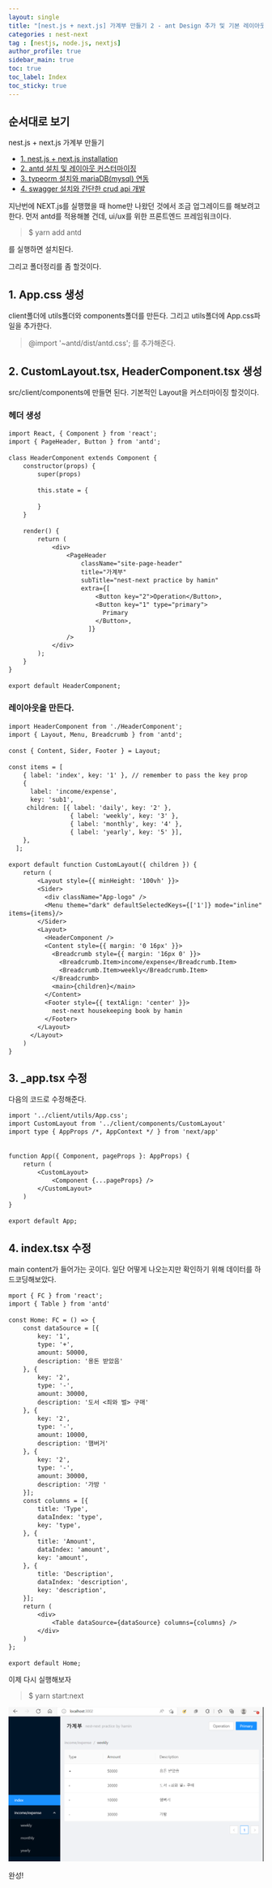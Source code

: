 ```yaml
---
layout: single
title: "[nest.js + next.js] 가계부 만들기 2 - ant Design 추가 및 기본 레이아웃"
categories : nest-next
tag : [nestjs, node.js, nextjs]
author_profile: true
sidebar_main: true
toc: true
toc_label: Index
toc_sticky: true
---
```


## 순서대로 보기
nest.js + next.js 가계부 만들기                                            
- [1. nest.js + next.js installation](https://iamhmin.github.io/nest-next/housekeeping-book-1/) 
- [2. antd 설치 및 레이아웃 커스터마이징 ](https://iamhmin.github.io/nest-next/housekeeping-book-2/)       
- [3. typeorm 설치와 mariaDB(mysql) 연동 ](https://iamhmin.github.io/nest-next/housekeeping-book-3/) 
- [4. swagger 설치와 간단한 crud api 개발 ](https://iamhmin.github.io/nest-next/housekeeping-book-4/)       


지난번에 NEXT.js를 실행했을 때 home만 나왔던 것에서 조금 업그레이드를 해보려고 한다.
먼저 antd를 적용해볼 건데, ui/ux를 위한 프론트엔드 프레임워크이다.

>$ yarn add antd

를 실행하면 설치된다.

그리고 폴더정리를 좀 할것이다.

## 1. App.css 생성
client폴더에 utils폴더와 components폴더를 만든다. 그리고 utils폴더에 App.css파일을 추가한다. 

>@import '~antd/dist/antd.css';
를 추가해준다.

## 2. CustomLayout.tsx, HeaderComponent.tsx 생성
src/client/components에 만들면 된다. 기본적인 Layout을 커스터마이징 할것이다.

### 헤더 생성

```
import React, { Component } from 'react';
import { PageHeader, Button } from 'antd';

class HeaderComponent extends Component {
    constructor(props) {
        super(props)

        this.state = {

        }
    }
   
    render() {
        return (
            <div>
                <PageHeader
                    className="site-page-header"
                    title="가계부"
                    subTitle="nest-next practice by hamin"
                    extra={[
                        <Button key="2">Operation</Button>,
                        <Button key="1" type="primary">
                          Primary
                        </Button>,
                      ]}
                />
            </div>
        );
    }
}

export default HeaderComponent;
```

### 레이아웃을 만든다.
```
import HeaderComponent from './HeaderComponent';
import { Layout, Menu, Breadcrumb } from 'antd';

const { Content, Sider, Footer } = Layout;

const items = [
    { label: 'index', key: '1' }, // remember to pass the key prop
    {
      label: 'income/expense',
      key: 'sub1',
     children: [{ label: 'daily', key: '2' },
                 { label: 'weekly', key: '3' },
                 { label: 'monthly', key: '4' },
                 { label: 'yearly', key: '5' }],
    },
  ];

export default function CustomLayout({ children }) {
    return (
        <Layout style={{ minHeight: '100vh' }}>
        <Sider>
          <div className="App-logo" />
          <Menu theme="dark" defaultSelectedKeys={['1']} mode="inline" items={items}/>
        </Sider>
        <Layout>
          <HeaderComponent />
          <Content style={{ margin: '0 16px' }}>
            <Breadcrumb style={{ margin: '16px 0' }}>
              <Breadcrumb.Item>income/expense</Breadcrumb.Item>
              <Breadcrumb.Item>weekly</Breadcrumb.Item>
            </Breadcrumb>
            <main>{children}</main>
          </Content>
          <Footer style={{ textAlign: 'center' }}>
            nest-next housekeeping book by hamin
          </Footer>
        </Layout>
      </Layout>
    )
}
```

## 3. _app.tsx 수정
다음의 코드로 수정해준다.

```
import '../client/utils/App.css';
import CustomLayout from '../client/components/CustomLayout'
import type { AppProps /*, AppContext */ } from 'next/app'


function App({ Component, pageProps }: AppProps) {
    return (
        <CustomLayout>
            <Component {...pageProps} />
        </CustomLayout>
    )
}

export default App;

```


## 4. index.tsx 수정

main content가 들어가는 곳이다. 일단 어떻게 나오는지만 확인하기 위해 데이터를 하드코딩해보았다.

```
mport { FC } from 'react';
import { Table } from 'antd'

const Home: FC = () => {
    const dataSource = [{
        key: '1',
        type: '+',
        amount: 50000,
        description: '용돈 받았음'
    }, {
        key: '2',
        type: '-',
        amount: 30000,
        description: '도서 <죄와 벌> 구매'
    }, {
        key: '2',
        type: '-',
        amount: 10000,
        description: '햄버거'
    }, {
        key: '2',
        type: '-',
        amount: 30000,
        description: '가방 '
    }];
    const columns = [{
        title: 'Type',
        dataIndex: 'type',
        key: 'type',
    }, {
        title: 'Amount',
        dataIndex: 'amount',
        key: 'amount',
    }, {
        title: 'Description',
        dataIndex: 'description',
        key: 'description',
    }];
    return (
        <div>
            <Table dataSource={dataSource} columns={columns} />
        </div>
    )
};

export default Home;

```


이제 다시 실행해보자
>$ yarn start:next


![Alt text](/assets/images/20220526_152147289.png)

완성!